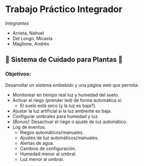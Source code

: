 # Trabajo Práctico Integrador

_Integrantes_

- Arrieta, Nahuel
- Del Longo, Micaela
- Maglione, Andrés

## 🌿 Sistema de Cuidado para Plantas 🌿

### Objetivos:

Desarrollar un sistema embebido y una página web que permita:

- Monitorear en tiempo real luz y humedad del suelo.
- Activar el riego (prender led) de forma automática si:
    - El suelo está seco \[y la luz es baja?\].
- Ajustar la luz artificial si la luz ambiente es baja.
- Configurar umbrales para humedad y luz.
- _\[Bonus\]:_ Desactivar el riego o ajuste de luz automático.
- Log de eventos.
    - Riegos automáticos/manuales.
    - Ajustes de luz automáticos/manuales.
    - Alertas de agua.
    - Cambios de configuración.
    - Humedad menor al umbral.
    - Luz menor al umbral.

